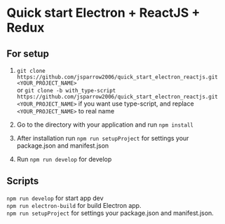 # Quick start Electron + ReactJS + Redux

## For setup
1. ```git clone https://github.com/jsparrow2006/quick_start_electron_reactjs.git <YOUR_PROJECT_NAME>```  
   or ```git clone -b with_type-script https://github.com/jsparrow2006/quick_start_electron_reactjs.git <YOUR_PROJECT_NAME>``` if you want use type-script,
   and replace ```<YOUR_PROJECT_NAME>``` to real name

2. Go to the directory with your application and run ```npm install```

3. After installation run ```npm run setupProject``` for settings your package.json and manifest.json 

4. Run ```npm run develop``` for develop

## Scripts
```npm run develop``` for start app dev  
```npm run electron-build``` for build Electron app.  
```npm run setupProject``` for settings your package.json and manifest.json.
